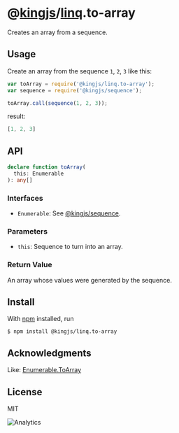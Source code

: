 # @[kingjs](https://www.npmjs.com/package/kingjs)/[linq](https://www.npmjs.com/package/@kingjs/linq).to-array
Creates an array from a sequence.
## Usage
Create an array from the sequence `1`, `2`, `3` like this:
```js
var toArray = require('@kingjs/linq.to-array');
var sequence = require('@kingjs/sequence');

toArray.call(sequence(1, 2, 3));
```

result:
```js
[1, 2, 3]
```

## API
```ts
declare function toArray(
  this: Enumerable
): any[]
```
### Interfaces
- `Enumerable`: See [@kingjs/sequence](https://www.npmjs.com/package/@kingjs/sequence).

### Parameters
- `this`: Sequence to turn into an array.

### Return Value
An array whose values were generated by the sequence.

## Install
With [npm](https://npmjs.org/) installed, run

```
$ npm install @kingjs/linq.to-array
```

## Acknowledgments
Like: [Enumerable.ToArray](https://msdn.microsoft.com/en-us/library/bb298736(v=vs.110).aspx)

## License

MIT

![Analytics](https://analytics.kingjs.net/linq/to-array)